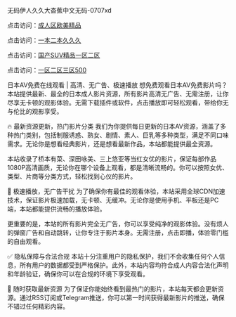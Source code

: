 无码伊人久久大杳蕉中文无码-0707xd


点击访问：<a href="https://gda-c7m.pages.dev/">成人区欧美精品</a>

点击访问：<a href="https://gfd-5xg.pages.dev/">一本二本久久久</a>

点击访问：<a href="https://bsdf-5f5.pages.dev/">国产SUV精品一区二区</a>

点击访问：<a href="https://cfad.pages.dev/">一区二区三区500</a>


日本AV免费在线观看 | 高清、无广告、极速播放
想免费观看日本AV免费影片吗？本站提供最新、最全的日本成人影片资源，所有影片高清无广告、无需注册，让你尽享无卡顿的观影体验。无需下载插件或软件，点击播放即可轻松观看，带给你无与伦比的观影享受。

🔥 最新资源更新，热门影片分类
我们为你提供每日更新的日本AV资源，涵盖了多种热门类别，包括制服诱惑、熟女、剧情、素人、巨乳等多种类型，满足不同口味需求。无论你是想看经典影片，还是想看最新作品，本站都能提供最全资源。

本站收录了桥本有菜、深田咏美、三上悠亚等当红女优的影片，保证每部作品1080P高清画质，无论你在哪个设备上观看，都是清晰流畅的。你可以按照女优、类型、片商等分类方式，轻松找到心仪的影片。

🚀 极速播放，无广告干扰
为了确保你有最佳的观看体验，本站采用全球CDN加速技术，保证影片极速加载，无卡顿、无缓冲。无论你是使用手机、平板还是PC端，本站都能提供流畅的播放体验。

更重要的是，本站的所有影片完全无广告，你可以享受纯净的观影体验。没有烦人的弹窗广告和自动跳转，让你专注于影片本身。无需注册，点击即播，体验零门槛的自由观看。

✅ 隐私保障与合法合规
本站十分注重用户的隐私保护，我们不会收集任何个人信息，所有用户的数据都受到严格保护。此外，本站内容均符合成人内容合法化声明和年龄验证，确保你可以在合规的环境下享受观看。

📅 随时获取最新资源
为了保证你能始终看到最热门的影片，本站每天都会更新资源。通过RSS订阅或Telegram推送，你可以第一时间获得最新影片的推送，确保不错过任何精彩内容。


<span style="display:none;">[Canonical link]( https://github.com/768xda/78412 ）</span>
